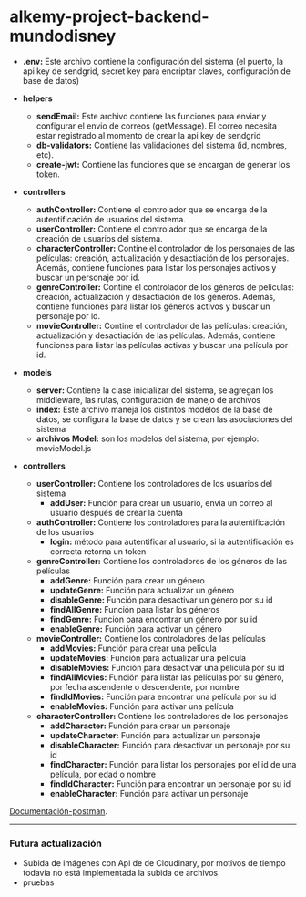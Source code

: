 ﻿# alkemy-project-backend-mundodisney
 
- __.env:__ Este archivo contiene la configuración del sistema (el puerto, la api key de sendgrid, secret key para encriptar claves, configuración de base de datos)
- __helpers__
    - __sendEmail:__ Este archivo contiene las funciones para enviar y configurar el envio de correos (getMessage). El correo necesita estar registrado al momento de crear la api key de sendgrid 
    - __db-validators:__ Contiene las validaciones del sistema (id, nombres, etc).
    - __create-jwt:__ Contiene las funciones que se encargan de generar los token.
- __controllers__
    - __authController:__ Contiene el controlador que se encarga de la autentificación de usuarios del sistema.
    - __userController:__ Contiene el controlador que se encarga de la creación de usuarios del sistema.
    - __characterController:__ Contine el controlador de los personajes de las películas: creación, actualización y desactiación de los personajes. Además, contiene funciones para listar los personajes activos y buscar un personaje por id.
    - __genreController:__ Contine el controlador de los géneros de películas: creación, actualización y desactiación de los géneros. Además, contiene funciones para listar los géneros activos y buscar un personaje por id.
    - __movieController:__ Contine el controlador de las películas: creación, actualización y desactiación de las películas. Además, contiene funciones para listar las películas activas y buscar una película por id.
    
- __models__
    - __server:__ Contiene la clase inicializar del sistema, se agregan los middleware, las rutas, configuración de manejo de archivos 
    - __index:__ Este archivo maneja los distintos modelos de la base de datos, se configura la base de datos y se crean las asociaciones del sistema
    - __archivos Model:__ son los modelos del sistema, por ejemplo: movieModel.js
 
 - __controllers__
    - __userController:__ Contiene los controladores de los usuarios del sistema
        - __addUser:__ Función para crear un usuario, envía un correo al usuario después de crear la cuenta
    - __authController:__ Contiene los controladores para la autentificación de los usuarios
        - __login:__ método para autentificar al usuario, si la autentificación es correcta retorna un token
    - __genreController:__ Contiene los controladores de los géneros de las películas
        - __addGenre:__ Función para crear un género
        - __updateGenre:__ Función para actualizar un género 
        - __disableGenre:__ Función para desactivar un género por su id
        - __findAllGenre:__ Función para listar los géneros 
        - __findGenre:__ Función para encontrar un género por su id
        - __enableGenre:__ Función para activar un género
    - __movieController:__ Contiene los controladores de las películas 
        - __addMovies:__ Función para crear una película
        - __updateMovies:__ Función para actualizar una película  
        - __disableMovies:__ Función para desactivar una película por su id
        - __findAllMovies:__ Función para listar las películas por su género, por fecha ascendente o descendente, por nombre 
        - __findIdMovies:__ Función para encontrar una película por su id
        - __enableMovies:__ Función para activar una película
    - __characterController:__ Contiene los controladores de los personajes
        - __addCharacter:__ Función para crear un personaje
        - __updateCharacter:__ Función para actualizar un personaje  
        - __disableCharacter:__ Función para desactivar un personaje por su id
        - __findCharacter:__ Función para listar los personajes por el id de una película, por edad o nombre
        - __findIdCharacter:__ Función para encontrar un personaje por su id
        - __enableCharacter:__ Función para activar un personaje

[Documentación-postman](https://documenter.getpostman.com/view/12626700/UVeGsSL1#f17831c2-046b-4918-84e0-645e01c367c4).

------------------------------------------------------------------------------------------ 
### Futura actualización
- Subida de imágenes con Api de de Cloudinary, por motivos de tiempo todavía no está implementada la subida de archivos
- pruebas
